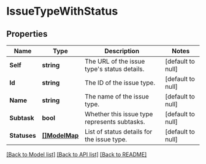 # IssueTypeWithStatus

## Properties
Name | Type | Description | Notes
------------ | ------------- | ------------- | -------------
**Self** | **string** | The URL of the issue type&#x27;s status details. | [default to null]
**Id** | **string** | The ID of the issue type. | [default to null]
**Name** | **string** | The name of the issue type. | [default to null]
**Subtask** | **bool** | Whether this issue type represents subtasks. | [default to null]
**Statuses** | [**[]ModelMap**](map.md) | List of status details for the issue type. | [default to null]

[[Back to Model list]](../README.md#documentation-for-models) [[Back to API list]](../README.md#documentation-for-api-endpoints) [[Back to README]](../README.md)

